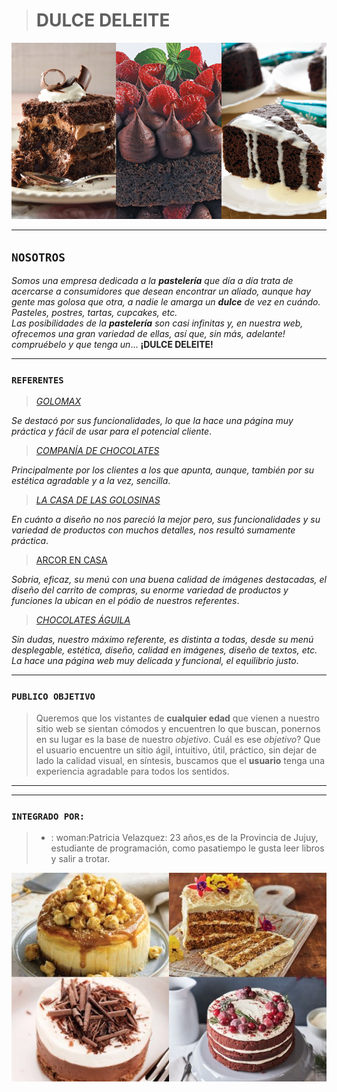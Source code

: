  >#  **DULCE DELEITE**  
  ![Dulce Deleite](/images/pastel-chocolate-portada.png "¡Dulce Deleite!")
 ___ 
## **`NOSOTROS`**   
*Somos una empresa dedicada a la **pastelería** que día a día trata de acercarse a consumidores que desean encontrar un aliado, aunque hay gente mas golosa que otra, a nadie le amarga un **dulce** de vez en cuándo.
Pasteles, postres, tartas, cupcakes, etc.   
Las posibilidades de la **pastelería** son casi infinitas y, en nuestra web, ofrecemos una gran variedad de ellas, así que, sin más, adelante! compruébelo y que tenga un*... **¡DULCE DELEITE!**
___
### `REFERENTES`
>[*GOLOMAX*](https://www.golomax.com.ar/?gclid=Cj0KCQjw5auGBhDEARIsAFyNm9F6cYkFAEnIFkcIu5BKbL26TcOCxBD3YfvWMtA7yzI30MduS6WRbhIaAqPFEALw_wcB "Enlace")   

*Se destacó por sus funcionalidades, lo que la hace una página muy práctica y fácil de usar para el potencial cliente*. 

>[*COMPANÍA DE CHOCOLATES*](https://www.companiadechocolates.com/ "Enlace")   

*Principalmente por los clientes a los que apunta, aunque, también por su estética agradable y a la vez, sencilla*.   
>[*LA CASA DE LAS GOLOSINAS*](https://www.lacasadelasgolosinas.com/es/ "Enlace")   

*En cuánto a diseño no nos pareció la mejor pero, sus funcionalidades y su variedad de productos con muchos detalles, nos resultó sumamente práctica*.   
>[ARCOR EN CASA](https://arcorencasa.com/ "Enlace")   

*Sobria, eficaz, su menú con una buena calidad de imágenes destacadas, el diseño del carrito de compras, su enorme variedad de productos y funciones la ubican en el pódio de nuestros referentes*.   
>[*CHOCOLATES ÁGUILA*](https://chocolatesaguila.com/ "enlace")   

*Sin dudas, nuestro máximo referente, es distinta a todas, desde su menú desplegable, estética, diseño, calidad en imágenes, diseño de textos, etc. La hace una página web muy delicada y funcional, el equilibrio justo*.
___
### **`PUBLICO OBJETIVO`**

 >Queremos que los vistantes de **cualquier edad** que vienen a nuestro sitio web se sientan cómodos y encuentren lo que buscan, ponernos en su lugar es la base de nuestro *objetivo*.
Cuál es ese *objetivo*?
Que el usuario encuentre un sitio ágil, intuitivo, útil, práctico, sin dejar de lado la calidad visual, en síntesis, buscamos que el **usuario** tenga una experiencia agradable para todos los sentidos.
___
___ 
### **`INTEGRADO POR:`** 
> - : woman:Patricia Velazquez: 23 años,es de la Provincia de Jujuy, estudiante de programación, como pasatiempo le gusta leer libros y salir a trotar. 

 ![Pasteles](/images/pasteles.jpg "¡Dulce Deleite!") 




